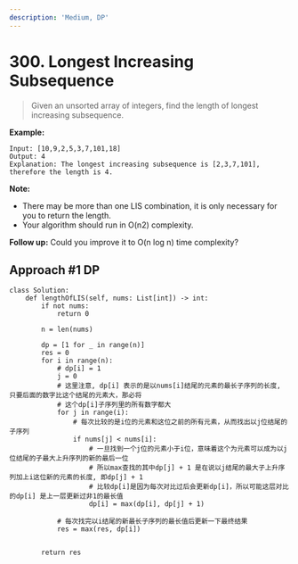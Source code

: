 ```yaml
---
description: 'Medium, DP'
---
```


# 300. Longest Increasing Subsequence

> Given an unsorted array of integers, find the length of longest increasing subsequence.

**Example:**

```
Input: [10,9,2,5,3,7,101,18]
Output: 4 
Explanation: The longest increasing subsequence is [2,3,7,101], therefore the length is 4. 
```

**Note:**

* There may be more than one LIS combination, it is only necessary for you to return the length.
* Your algorithm should run in O\(n2\) complexity.

**Follow up:** Could you improve it to O\(n log n\) time complexity?

## Approach \#1 DP

```
class Solution:
    def lengthOfLIS(self, nums: List[int]) -> int:
        if not nums:
            return 0
        
        n = len(nums)
        
        dp = [1 for _ in range(n)]
        res = 0
        for i in range(n):
            # dp[i] = 1
            j = 0
            # 这里注意, dp[i] 表示的是以nums[i]结尾的元素的最长子序列的长度, 只要后面的数字比这个结尾的元素大，那必将
            # 这个dp[i]子序列里的所有数字都大
            for j in range(i):
                # 每次比较的是i位的元素和这位之前的所有元素，从而找出以j位结尾的子序列
                if nums[j] < nums[i]:
                    # 一旦找到一个j位的元素小于i位，意味着这个为元素可以成为以j位结尾的子最大上升序列的新的最后一位
                    # 所以max查找的其中dp[j] + 1 是在说以j结尾的最大子上升序列加上i这位新的元素的长度, 即dp[j] + 1
                    # 比较dp[i]是因为每次对比过后会更新dp[i]，所以可能这层对比的dp[i] 是上一层更新过非1的最长值
                    dp[i] = max(dp[i], dp[j] + 1)
            
            # 每次找完以i结尾的新最长子序列的最长值后更新一下最终结果
            res = max(res, dp[i])
                    
                
        return res
```

